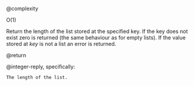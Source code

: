 @complexity

O(1)


Return the length of the list stored at the specified key. If the
key does not exist zero is returned (the same behaviour as for
empty lists). If the value stored at _key_ is not a list an error is returned.

@return

@integer-reply, specifically:

`The length of the list.`



[1]: /p/redis/wiki/ReplyTypes